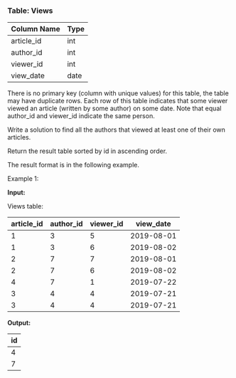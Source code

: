 ### Table: Views

| Column Name | Type |
|-------------|------|
| article_id  | int  |
| author_id   | int  |
| viewer_id   | int  |
| view_date   | date |

There is no primary key (column with unique values) for this table, the table may have duplicate rows. Each row of this table indicates that some viewer viewed an article (written by some author) on some date. Note that equal author_id and viewer_id indicate the same person.

Write a solution to find all the authors that viewed at least one of their own articles.

Return the result table sorted by id in ascending order.

The result format is in the following example.

Example 1:

**Input:**

Views table:

| article_id | author_id | viewer_id | view_date  |
|------------|-----------|-----------|------------|
| 1          | 3         | 5         | 2019-08-01 |
| 1          | 3         | 6         | 2019-08-02 |
| 2          | 7         | 7         | 2019-08-01 |
| 2          | 7         | 6         | 2019-08-02 |
| 4          | 7         | 1         | 2019-07-22 |
| 3          | 4         | 4         | 2019-07-21 |
| 3          | 4         | 4         | 2019-07-21 |

**Output:**

| id   |
|------|
| 4    |
| 7    |